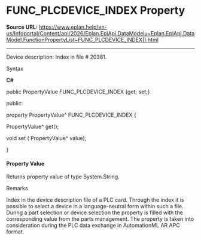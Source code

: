 # FUNC_PLCDEVICE_INDEX Property

**Source URL:** https://www.eplan.help/en-us/Infoportal/Content/api/2026/Eplan.EplApi.DataModelu~Eplan.EplApi.DataModel.FunctionPropertyList~FUNC_PLCDEVICE_INDEX().html

---

Device description: Index in file # 20381.

Syntax

**C#**



public PropertyValue FUNC_PLCDEVICE_INDEX {get; set;}

public:

property PropertyValue^ FUNC_PLCDEVICE_INDEX {

   PropertyValue^ get();

   void set (    PropertyValue^ value);

}


#### Property Value

Returns property value of type System.String.

Remarks

Index in the device description file of a PLC card. Through the index it is possible to select a device in a language-neutral form within such a file. During a part selection or device selection the property is filled with the corresponding value from the parts management. The property is taken into consideration during the PLC data exchange in AutomationML AR APC format.
